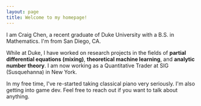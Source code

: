 ```yaml
---
layout: page
title: Welcome to my homepage!
---
```


I am Craig Chen, a recent graduate of Duke University with a B.S. in Mathematics. I'm from San Diego, CA. 

While at Duke, I have worked on research projects in the fields of **partial differential equations (mixing)**, **theoretical machine learning**, and **analytic number theory**. I am now working as a Quantitative Trader at SIG (Susquehanna) in New York.

In my free time, I've re-started taking classical piano very seriously. I'm also getting into game dev. Feel free to reach out if you want to talk about anything. 

<!--- two columns with headshot
<div class="row">
  <div class="col-md-4" markdown="1">
  <img width="100%" class="center-block" src="../assets/images/headshot.JPG">
  site last updated 2021-12-23
  </div>
  <div class="col-md-8" markdown="1">
  I am a 4th-year undergraduate student at Duke University studying for a B.S. in Mathematics. I'm from San Diego, CA. 

  My research interests are predominantly topics in applied mathematics, although I am trying to expose myself to as many different areas of mathematics as possible. I am currently working on a project in **partial differential equations (mixing)** and previously worked on projects in **theoretical machine learning** and **analytic number theory**.

  I have also interned at SIG (Susquehanna) for quant trading.
  </div>
</div>
--->
